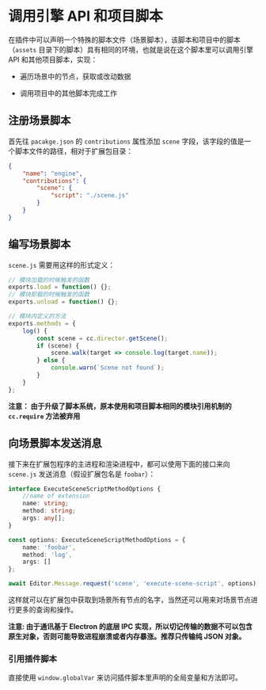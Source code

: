 # 调用引擎 API 和项目脚本

在插件中可以声明一个特殊的脚本文件（场景脚本），该脚本和项目中的脚本 （`assets` 目录下的脚本）具有相同的环境，也就是说在这个脚本里可以调用引擎 API 和其他项目脚本，实现：

- 遍历场景中的节点，获取或改动数据

- 调用项目中的其他脚本完成工作

  

## 注册场景脚本



首先往 `pacakge.json` 的 `contributions` 属性添加 `scene` 字段，该字段的值是一个脚本文件的路径，相对于扩展包目录：

```json
{
    "name": "engine",
    "contributions": {
        "scene": {
            "script": "./scene.js"
        }
    }
}
```



## 编写场景脚本



`scene.js` 需要用这样的形式定义：

```javascript
// 模块加载的时候触发的函数
exports.load = function() {};
// 模块卸载的时候触发的函数
exports.unload = function() {};

// 模块内定义的方法
exports.methods = {
    log() {
        const scene = cc.director.getScene();
        if (scene) {
            scene.walk(target => console.log(target.name));
        } else {
            console.warn(`Scene not found`);
        }
    }
};
```

**注意： 由于升级了脚本系统，原本使用和项目脚本相同的模块引用机制的`cc.require` 方法被弃用**



## 向场景脚本发送消息



接下来在扩展包程序的主进程和渲染进程中，都可以使用下面的接口来向 `scene.js` 发送消息（假设扩展包名是 `foobar`）：

```typescript
interface ExecuteSceneScriptMethodOptions {
    //name of extension
    name: string;
    method: string;
    args: any[];
}

const options: ExecuteSceneScriptMethodOptions = {
    name: 'foobar',
    method: 'log',
    args: []
};

await Editor.Message.request('scene', 'execute-scene-script', options); // true
```


这样就可以在扩展包中获取到场景所有节点的名字，当然还可以用来对场景节点进行更多的查询和操作。

**注意: 由于通讯基于 Electron 的底层 IPC 实现，所以切记传输的数据不可以包含原生对象，否则可能导致进程崩溃或者内存暴涨。推荐只传输纯 JSON 对象。**



### 引用插件脚本

直接使用 `window.globalVar` 来访问插件脚本里声明的全局变量和方法即可。
